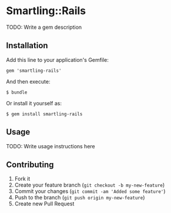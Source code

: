 # Smartling::Rails

TODO: Write a gem description

## Installation

Add this line to your application's Gemfile:

    gem 'smartling-rails'

And then execute:

    $ bundle

Or install it yourself as:

    $ gem install smartling-rails

## Usage

TODO: Write usage instructions here

## Contributing

1. Fork it
2. Create your feature branch (`git checkout -b my-new-feature`)
3. Commit your changes (`git commit -am 'Added some feature'`)
4. Push to the branch (`git push origin my-new-feature`)
5. Create new Pull Request
